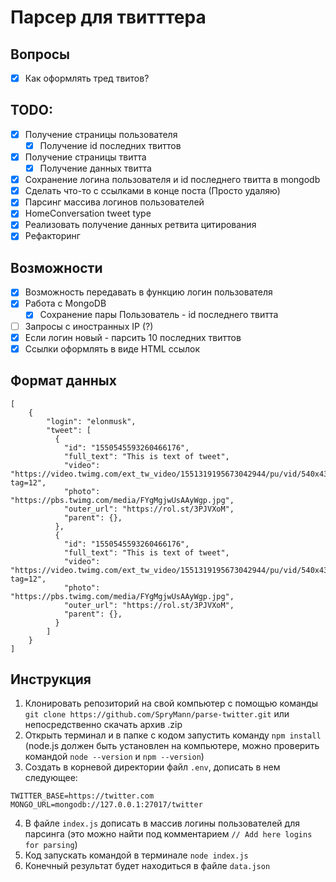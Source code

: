 # Парсер для твитттера

## Вопросы

- [x] Как оформлять тред твитов?

## TODO:

- [x] Получение страницы пользователя
  - [x] Получение id последних твиттов
- [x] Получение страницы твитта
  - [x] Получение данных твитта
- [x] Сохранение логина пользователя и id последнего твитта в mongodb
- [x] Сделать что-то с ссылками в конце поста (Просто удаляю)
- [x] Парсинг массива логинов пользователей
- [x] HomeConversation tweet type
- [x] Реализовать получение данных ретвита цитирования
- [x] Рефакторинг

## Возможности

- [x] Возможность передавать в функцию логин пользователя
- [x] Работа с MongoDB
  - [x] Сохранение пары Пользователь - id последнего твитта
- [ ] Запросы с иностранных IP (?)
- [x] Если логин новый - парсить 10 последних твиттов
- [x] Ссылки оформлять в виде HTML ссылок

## Формат данных

```
[
    {
        "login": "elonmusk",
        "tweet": [
          {
            "id": "1550545593260466176",
            "full_text": "This is text of tweet",
            "video": "https://video.twimg.com/ext_tw_video/1551319195673042944/pu/vid/540x438/k8LmL7w8usmMUehX.mp4?tag=12",
            "photo": "https://pbs.twimg.com/media/FYgMgjwUsAAyWgp.jpg",
            "outer_url": "https://rol.st/3PJVXoM",
            "parent": {},
          },
          {
            "id": "1550545593260466176",
            "full_text": "This is text of tweet",
            "video": "https://video.twimg.com/ext_tw_video/1551319195673042944/pu/vid/540x438/k8LmL7w8usmMUehX.mp4?tag=12",
            "photo": "https://pbs.twimg.com/media/FYgMgjwUsAAyWgp.jpg",
            "outer_url": "https://rol.st/3PJVXoM",
            "parent": {},
          }
        ]
    }
]
```

## Инструкция

1. Клонировать репозиторий на свой компьютер с помощью команды `git clone https://github.com/SpryMann/parse-twitter.git` или непосредственно скачать архив .zip
2. Открыть терминал и в папке с кодом запустить команду `npm install` (node.js должен быть установлен на компьютере, можно проверить командой `node --version` и `npm --version`)
3. Создать в корневой директории файл `.env`, дописать в нем следующее:

```
TWITTER_BASE=https://twitter.com
MONGO_URL=mongodb://127.0.0.1:27017/twitter
```

4. В файле `index.js` дописать в массив логины пользователей для парсинга (это можно найти под комментарием `// Add here logins for parsing`)
5. Код запускать командой в терминале `node index.js`
6. Конечный результат будет находиться в файле `data.json`
